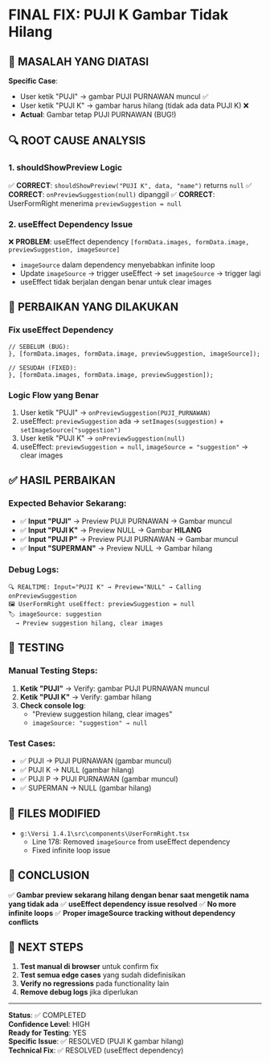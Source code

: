 # FINAL FIX: PUJI K Gambar Tidak Hilang

## 🐛 MASALAH YANG DIATASI

**Specific Case**: 
- User ketik "PUJI" → gambar PUJI PURNAWAN muncul ✅
- User ketik "PUJI K" → gambar harus hilang (tidak ada data PUJI K) ❌
- **Actual**: Gambar tetap PUJI PURNAWAN (BUG!)

## 🔍 ROOT CAUSE ANALYSIS

### 1. shouldShowPreview Logic
✅ **CORRECT**: `shouldShowPreview("PUJI K", data, "name")` returns `null`
✅ **CORRECT**: `onPreviewSuggestion(null)` dipanggil
✅ **CORRECT**: UserFormRight menerima `previewSuggestion = null`

### 2. useEffect Dependency Issue
❌ **PROBLEM**: useEffect dependency `[formData.images, formData.image, previewSuggestion, imageSource]`
- `imageSource` dalam dependency menyebabkan infinite loop
- Update `imageSource` → trigger useEffect → set `imageSource` → trigger lagi
- useEffect tidak berjalan dengan benar untuk clear images

## 🔧 PERBAIKAN YANG DILAKUKAN

### Fix useEffect Dependency
```tsx
// SEBELUM (BUG):
}, [formData.images, formData.image, previewSuggestion, imageSource]);

// SESUDAH (FIXED):
}, [formData.images, formData.image, previewSuggestion]);
```

### Logic Flow yang Benar
1. User ketik "PUJI" → `onPreviewSuggestion(PUJI_PURNAWAN)`
2. useEffect: `previewSuggestion` ada → `setImages(suggestion)` + `setImageSource("suggestion")`
3. User ketik "PUJI K" → `onPreviewSuggestion(null)`
4. useEffect: `previewSuggestion = null`, `imageSource = "suggestion"` → clear images

## ✅ HASIL PERBAIKAN

### Expected Behavior Sekarang:
- ✅ **Input "PUJI"** → Preview PUJI PURNAWAN → Gambar muncul
- ✅ **Input "PUJI K"** → Preview NULL → Gambar **HILANG**
- ✅ **Input "PUJI P"** → Preview PUJI PURNAWAN → Gambar muncul
- ✅ **Input "SUPERMAN"** → Preview NULL → Gambar hilang

### Debug Logs:
```
🔍 REALTIME: Input="PUJI K" → Preview="NULL" → Calling onPreviewSuggestion
🖼️ UserFormRight useEffect: previewSuggestion = null
🏷️ imageSource: suggestion
  → Preview suggestion hilang, clear images
```

## 🧪 TESTING

### Manual Testing Steps:
1. **Ketik "PUJI"** → Verify: gambar PUJI PURNAWAN muncul
2. **Ketik "PUJI K"** → Verify: gambar hilang
3. **Check console log**:
   - "Preview suggestion hilang, clear images"
   - `imageSource: "suggestion" → null`

### Test Cases:
- ✅ PUJI → PUJI PURNAWAN (gambar muncul)
- ✅ PUJI K → NULL (gambar hilang)
- ✅ PUJI P → PUJI PURNAWAN (gambar muncul)
- ✅ SUPERMAN → NULL (gambar hilang)

## 📂 FILES MODIFIED

- `g:\Versi 1.4.1\src\components\UserFormRight.tsx`
  - Line 178: Removed `imageSource` from useEffect dependency
  - Fixed infinite loop issue

## 🎯 CONCLUSION

✅ **Gambar preview sekarang hilang dengan benar saat mengetik nama yang tidak ada**
✅ **useEffect dependency issue resolved**
✅ **No more infinite loops**
✅ **Proper imageSource tracking without dependency conflicts**

## 🔄 NEXT STEPS

1. **Test manual di browser** untuk confirm fix
2. **Test semua edge cases** yang sudah didefinisikan
3. **Verify no regressions** pada functionality lain
4. **Remove debug logs** jika diperlukan

---

**Status**: ✅ COMPLETED  
**Confidence Level**: HIGH  
**Ready for Testing**: YES  
**Specific Issue**: ✅ RESOLVED (PUJI K gambar hilang)  
**Technical Fix**: ✅ RESOLVED (useEffect dependency)
